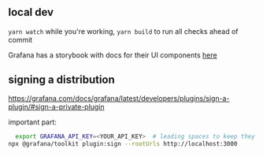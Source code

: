 #

## local dev

`yarn watch` while you're working, `yarn build` to run all checks ahead of commit

Grafana has a storybook with docs for their UI components [here](https://developers.grafana.com/ui/latest/index.html?path=/docs/forms-textarea--basic)

## signing a distribution

https://grafana.com/docs/grafana/latest/developers/plugins/sign-a-plugin/#sign-a-private-plugin

important part:

```bash
  export GRAFANA_API_KEY=<YOUR_API_KEY>  # leading spaces to keep they key out of your shell history
npx @grafana/toolkit plugin:sign --rootUrls http://localhost:3000
```
